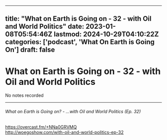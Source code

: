 
---
title: "What on Earth is Going on - 32 - with Oil and World Politics"
date: 2023-01-08T05:54:46Z
lastmod: 2024-10-29T04:10:22Z
categories: ['podcast', 'What On Earth is Going On']
draft: false
---


# What on Earth is Going on - 32 - with Oil and World Politics

No notes recorded

- - -
###### What on Earth is Going on? - …with Oil and World Politics (Ep. 32)

https://overcast.fm/+NNa0GRVMQ  
http://woegoshow.com/with-oil-and-world-politics-ep-32

<!-- #public #podcast #What On Earth is Going On# -->

<!-- {BearID:E7826BF3-931E-477E-A048-0C50A4DEC2A5-28016-00002D97E9CFC633} -->
